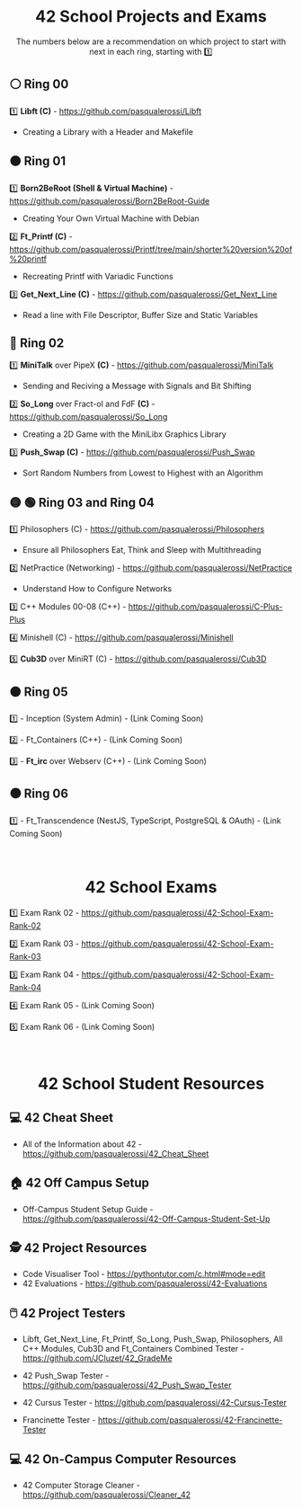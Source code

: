 <div align="center">

# 42 School Projects and Exams

The numbers below are a recommendation on which project to start with next in each ring, starting with :one:

</div>

## ⚪ Ring 00

1️⃣ **Libft (C)** - https://github.com/pasqualerossi/Libft
  * Creating a Library with a Header and Makefile

## 🟠 Ring 01

1️⃣ **Born2BeRoot (Shell & Virtual Machine)** - https://github.com/pasqualerossi/Born2BeRoot-Guide
  * Creating Your Own Virtual Machine with Debian

2️⃣ **Ft_Printf (C)** - https://github.com/pasqualerossi/Printf/tree/main/shorter%20version%20of%20printf
  * Recreating Printf with Variadic Functions

3️⃣ **Get_Next_Line (C)** - https://github.com/pasqualerossi/Get_Next_Line 
  * Read a line with File Descriptor, Buffer Size and Static Variables

## 🔵 Ring 02
1️⃣ **MiniTalk** over PipeX **(C)** - https://github.com/pasqualerossi/MiniTalk
  * Sending and Reciving a Message with Signals and Bit Shifting

2️⃣ **So_Long** over Fract-ol and FdF **(C)** - https://github.com/pasqualerossi/So_Long
  * Creating a 2D Game with the MiniLibx Graphics Library

3️⃣ **Push_Swap (C)** - https://github.com/pasqualerossi/Push_Swap
  * Sort Random Numbers from Lowest to Highest with an Algorithm

## 🟡 🟢 Ring 03 and Ring 04
1️⃣ Philosophers (C) - https://github.com/pasqualerossi/Philosophers
  * Ensure all Philosophers Eat, Think and Sleep with Multithreading

2️⃣ NetPractice (Networking) - https://github.com/pasqualerossi/NetPractice
  * Understand How to Configure Networks 

3️⃣ C++ Modules 00-08 (C++) - https://github.com/pasqualerossi/C-Plus-Plus

4️⃣ Minishell (C) - https://github.com/pasqualerossi/Minishell

5️⃣ **Cub3D** over MiniRT (C) - https://github.com/pasqualerossi/Cub3D

## 🟤 Ring 05
1️⃣ - Inception (System Admin) - (Link Coming Soon) 

2️⃣ - Ft_Containers (C++) - (Link Coming Soon) 

3️⃣ - **Ft_irc** over Webserv (C++) - (Link Coming Soon) 

## ⚫ Ring 06
1️⃣ - Ft_Transcendence (NestJS, TypeScript, PostgreSQL & OAuth) - (Link Coming Soon) 

<br>

<div align="center">

# 42 School Exams

</div>

1️⃣ Exam Rank 02 - https://github.com/pasqualerossi/42-School-Exam-Rank-02

2️⃣ Exam Rank 03 - https://github.com/pasqualerossi/42-School-Exam-Rank-03 

3️⃣ Exam Rank 04 - https://github.com/pasqualerossi/42-School-Exam-Rank-04

4️⃣ Exam Rank 05 - (Link Coming Soon) 

5️⃣ Exam Rank 06 - (Link Coming Soon) 

<br>

<div align="center">

# 42 School Student Resources

</div>

## :computer: 42 Cheat Sheet
- All of the Information about 42 - https://github.com/pasqualerossi/42_Cheat_Sheet

## :house: 42 Off Campus Setup
- Off-Campus Student Setup Guide - https://github.com/pasqualerossi/42-Off-Campus-Student-Set-Up

## 🕵️ 42 Project Resources

- Code Visualiser Tool - https://pythontutor.com/c.html#mode=edit
- 42 Evaluations - https://github.com/pasqualerossi/42-Evaluations

## 🖱️ 42 Project Testers

- Libft, Get_Next_Line, Ft_Printf, So_Long, Push_Swap, Philosophers, All C++ Modules, Cub3D and Ft_Containers Combined Tester - https://github.com/JCluzet/42_GradeMe 

- 42 Push_Swap Tester - https://github.com/pasqualerossi/42_Push_Swap_Tester
- 42 Cursus Tester - https://github.com/pasqualerossi/42-Cursus-Tester
- Francinette Tester - https://github.com/pasqualerossi/42-Francinette-Tester

## 💻 42 On-Campus Computer Resources

- 42 Computer Storage Cleaner - https://github.com/pasqualerossi/Cleaner_42
